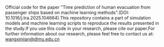 Official code for the paper "Time prediction of human evacuation from passenger ships based on machine learning methods".(DOI: 10.1016/j.tra.2025.104664).This repository contains a part of simulation models and machine learning scripts to reproduce the results presented in the study.If you use this code in your research, please cite our paper.For further information about our research, please feel free to contact us at: wangxinjian@dlmu.edu.cn
